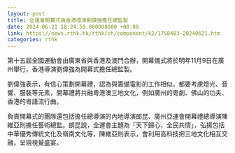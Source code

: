 ```yaml
---
layout: post
title: 全運會開幕式由香港導演劉偉強擔任總監製
date: 2024-06-21 18:24:59.000000000 +08:00
link: https://news.rthk.hk/rthk/ch/component/k2/1758483-20240621.htm
categories: rthk
---
```


第十五屆全國運動會由廣東省與香港及澳門合辦，開幕儀式將於明年11月9日在廣州舉行，香港導演劉偉強為開幕式擔任總監製。

劉偉強表示，有信心策劃開幕禮，認為與籌備電影的工作相似，都要考慮燈光、音響、服裝等元素，開幕禮將共融粵港澳三地文化，例如廣州的粵劇、佛山的功夫、香港的粵語流行曲。

負責開幕式的團隊還包括擔任總導演的內地導演郎昆、廣州亞運會開幕禮總導演陳維亞則擔任藝術總監。朗昆說，全運會主題為「天下歸心，全民共情」，弘揚包括中華優秀傳統文化及嶺南文化等，陳維亞則表示，會利用高科技把三地文化相互交融，呈現視覺盛宴。

